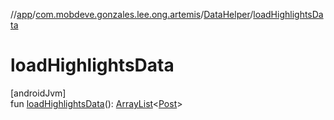 //[app](../../../index.md)/[com.mobdeve.gonzales.lee.ong.artemis](../index.md)/[DataHelper](index.md)/[loadHighlightsData](load-highlights-data.md)

# loadHighlightsData

[androidJvm]\
fun [loadHighlightsData](load-highlights-data.md)(): [ArrayList](https://kotlinlang.org/api/latest/jvm/stdlib/kotlin.collections/-array-list/index.html)<[Post](../-post/index.md)>
